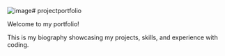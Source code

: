 ![image](https://github.com/esen12345/projectportfolio/assets/122677067/52d67958-4947-4e3a-9acc-888de8a45363)# projectportfolio

Welcome to my portfolio!

This is my biography showcasing my projects, skills, and experience with coding.


